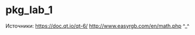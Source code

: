 # pkg_lab_1
Источники: https://doc.qt.io/qt-6/
           http://www.easyrgb.com/en/math.php
           ^_^
